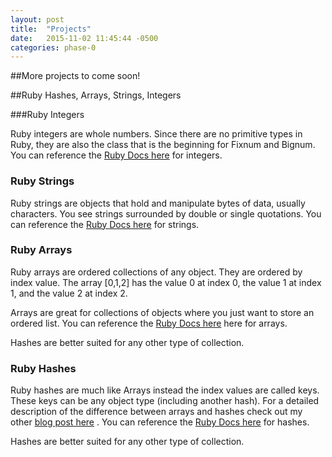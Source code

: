 ```yaml
---
layout: post
title:  "Projects"
date:   2015-11-02 11:45:44 -0500
categories: phase-0
---
```


##More projects to come soon!

##Ruby Hashes, Arrays, Strings, Integers

###Ruby Integers

Ruby integers are whole numbers.  Since there are no primitive types in Ruby, they are also the class that is the beginning for Fixnum and Bignum.  You can reference the [Ruby Docs here](http://ruby-doc.org/core-2.2.0/Integer.html) for integers.

### Ruby Strings

Ruby strings are objects that hold and manipulate bytes of data, usually characters. You see strings surrounded by double or single quotations. You can reference the [Ruby Docs here](http://ruby-doc.org/core-2.2.0/String.html) for strings.

### Ruby Arrays

Ruby arrays are ordered collections of any object.  They are ordered by index value. The array [0,1,2] has the value 0 at index 0, the value 1 at index 1, and the value 2 at index 2.

Arrays are great for collections of objects where you just want to store an ordered list. You can reference the [Ruby Docs here](http://ruby-doc.org/core-2.2.0/Array.html) here for arrays.

Hashes are better suited for any other type of collection.

### Ruby Hashes

Ruby hashes are much like Arrays instead the index values are called keys.  These keys can be any object type (including another hash). For a detailed description of the difference between arrays and hashes check out my other [blog post here](../blog/arrays-hashes.html) . You can reference the [Ruby Docs here](http://ruby-doc.org/core-2.2.2/Hash.html) for hashes.

Hashes are better suited for any other type of collection. 
